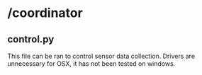 #  /coordinator

## control.py

This file can be ran to control sensor data collection. Drivers are unnecessary for OSX, it has not been tested on windows.

